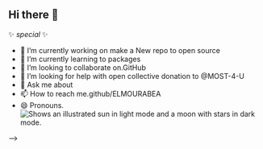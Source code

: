 ## Hi there 👋

✨ _special_ ✨

- 🔭 I’m currently working on make a New repo to open source 
- 🌱 I’m currently learning to packages
- 👯 I’m looking to collaborate on.GitHub 
- 🤔 I’m looking for help with open collective donation to @MOST-4-U
- 💬 Ask me about 
- 📫 How to reach me.github/ELMOURABEA
- 😄 Pronouns.<picture>
  <source media="(prefers-color-scheme: dark)" srcset="https://user-images.githubusercontent.com/25423296/163456776-7f95b81a-f1ed-45f7-b7ab-8fa810d529fa.png">
  <source media="(prefers-color-scheme: light)" srcset="https://user-images.githubusercontent.com/25423296/163456779-a8556205-d0a5-45e2-ac17-42d089e3c3f8.png">
  <img alt="Shows an illustrated sun in light mode and a moon with stars in dark mode." src="https://user-images.githubusercontent.com/25423296/163456779-a8556205-d0a5-45e2-ac17-42d089e3c3f8.png">
</picture>
-->
